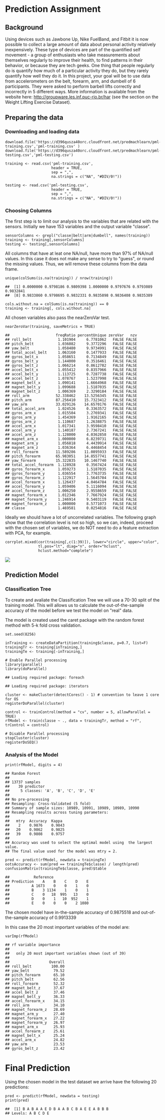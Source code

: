 Prediction Assignment
=====================

Background
----------

Using devices such as Jawbone Up, Nike FuelBand, and Fitbit it is now
possible to collect a large amount of data about personal activity
relatively inexpensively. These type of devices are part of the
quantified self movement - a group of enthusiasts who take measurements
about themselves regularly to improve their health, to find patterns in
their behavior, or because they are tech geeks. One thing that people
regularly do is quantify how much of a particular activity they do, but
they rarely quantify how well they do it. In this project, your goal
will be to use data from accelerometers on the belt, forearm, arm, and
dumbell of 6 participants. They were asked to perform barbell lifts
correctly and incorrectly in 5 different ways. More information is
available from the website here:
<http://groupware.les.inf.puc-rio.br/har> (see the section on the Weight
Lifting Exercise Dataset).

Preparing the data
------------------

### Downloading and loading data

    download.file('https://d396qusza40orc.cloudfront.net/predmachlearn/pml-training.csv','pml-training.csv' )
    download.file('https://d396qusza40orc.cloudfront.net/predmachlearn/pml-testing.csv','pml-testing.csv')

    training <- read.csv('pml-training.csv',
                         header = TRUE,
                         sep = ",",
                         na.strings = c("NA", "#DIV/0!"))

    testing <- read.csv('pml-testing.csv',
                         header = TRUE,
                         sep = ",",
                         na.strings = c("NA", "#DIV/0!"))

### Choosing Columns

The first step is to limit our analysis to the variables that are
related with the sensors. Initially we have 153 variables and the output
variable "classe".

    sensorColumns <- grepl("classe|belt|arm|dumbell", names(training))
    training <- training[,sensorColumns]
    testing <- testing[,sensorColumns]

All columns that have at leat one NA/null, have more than 97% of NA/null
values. In this case it does not make any sense to try to "guess", or
round the missing values. Thus, we will remove these columns from the
data frame.

    unique(colSums(is.na(training)) / nrow(training))

    ##  [1] 0.0000000 0.9798186 0.9809398 1.0000000 0.9797676 0.9793089 0.9832841
    ##  [8] 0.9833860 0.9798695 0.9832331 0.9835898 0.9836408 0.9835389

    cols.without.na = colSums(is.na(training)) == 0
    training <- training[, cols.without.na]

All chosen variables also pass the nearZeroVar test.

    nearZeroVar(training, saveMetrics = TRUE)

    ##                     freqRatio percentUnique zeroVar   nzv
    ## roll_belt            1.101904     6.7781062   FALSE FALSE
    ## pitch_belt           1.036082     9.3772296   FALSE FALSE
    ## yaw_belt             1.058480     9.9734991   FALSE FALSE
    ## total_accel_belt     1.063160     0.1477933   FALSE FALSE
    ## gyros_belt_x         1.058651     0.7134849   FALSE FALSE
    ## gyros_belt_y         1.144000     0.3516461   FALSE FALSE
    ## gyros_belt_z         1.066214     0.8612782   FALSE FALSE
    ## accel_belt_x         1.055412     0.8357966   FALSE FALSE
    ## accel_belt_y         1.113725     0.7287738   FALSE FALSE
    ## accel_belt_z         1.078767     1.5237998   FALSE FALSE
    ## magnet_belt_x        1.090141     1.6664968   FALSE FALSE
    ## magnet_belt_y        1.099688     1.5187035   FALSE FALSE
    ## magnet_belt_z        1.006369     2.3290184   FALSE FALSE
    ## roll_arm            52.338462    13.5256345   FALSE FALSE
    ## pitch_arm           87.256410    15.7323412   FALSE FALSE
    ## yaw_arm             33.029126    14.6570176   FALSE FALSE
    ## total_accel_arm      1.024526     0.3363572   FALSE FALSE
    ## gyros_arm_x          1.015504     3.2769341   FALSE FALSE
    ## gyros_arm_y          1.454369     1.9162165   FALSE FALSE
    ## gyros_arm_z          1.110687     1.2638875   FALSE FALSE
    ## accel_arm_x          1.017341     3.9598410   FALSE FALSE
    ## accel_arm_y          1.140187     2.7367241   FALSE FALSE
    ## accel_arm_z          1.128000     4.0362858   FALSE FALSE
    ## magnet_arm_x         1.000000     6.8239731   FALSE FALSE
    ## magnet_arm_y         1.056818     4.4439914   FALSE FALSE
    ## magnet_arm_z         1.036364     6.4468454   FALSE FALSE
    ## roll_forearm        11.589286    11.0895933   FALSE FALSE
    ## pitch_forearm       65.983051    14.8557741   FALSE FALSE
    ## yaw_forearm         15.322835    10.1467740   FALSE FALSE
    ## total_accel_forearm  1.128928     0.3567424   FALSE FALSE
    ## gyros_forearm_x      1.059273     1.5187035   FALSE FALSE
    ## gyros_forearm_y      1.036554     3.7763735   FALSE FALSE
    ## gyros_forearm_z      1.122917     1.5645704   FALSE FALSE
    ## accel_forearm_x      1.126437     4.0464784   FALSE FALSE
    ## accel_forearm_y      1.059406     5.1116094   FALSE FALSE
    ## accel_forearm_z      1.006250     2.9558659   FALSE FALSE
    ## magnet_forearm_x     1.012346     7.7667924   FALSE FALSE
    ## magnet_forearm_y     1.246914     9.5403119   FALSE FALSE
    ## magnet_forearm_z     1.000000     8.5771073   FALSE FALSE
    ## classe               1.469581     0.0254816   FALSE FALSE

Ideally we should have a lot of uncorrelated variables. The following
graph show that the correlation level is not so high, so we can, indeed,
proceed with the chosen set of variables, we do NOT need to do a feature
extraction with PCA, for example.

    corrplot.mixed(cor(training[,c(1:39)]), lower="circle", upper="color", 
                   tl.pos="lt", diag="n", order="hclust",
                   hclust.method="complete")

![](index_files/figure-markdown_strict/unnamed-chunk-4-1.png)

Prediction Model
----------------

### Classification Tree

To create and avaliate the Classification Tree we will use a 70-30 split
of the training model. This will allows us to calculate the
out-of-the-sample accuracy of the model before we test the model on
"real" data.

The model is created used the caret package with the random forest
method with 5-k fold cross validation.

    set.seed(8256)

    inTraining <- createDataPartition(training$classe, p=0.7, list=F)
    trainingTr <- training[inTraining,]
    trainingTe <- training[-inTraining,]

    # Enable Parallel processing
    library(parallel)
    library(doParallel)

    ## Loading required package: foreach

    ## Loading required package: iterators

    cluster <- makeCluster(detectCores() - 1) # convention to leave 1 core for OS
    registerDoParallel(cluster)

    control <- trainControl(method = "cv", number = 5, allowParallel = TRUE)
    rfModel <- train(classe ~ ., data = trainingTr, method = "rf", trControl = control)

    # Disable Parallel processing
    stopCluster(cluster)
    registerDoSEQ()

### Analysis of the Model

    print(rfModel, digits = 4)

    ## Random Forest 
    ## 
    ## 13737 samples
    ##    39 predictor
    ##     5 classes: 'A', 'B', 'C', 'D', 'E' 
    ## 
    ## No pre-processing
    ## Resampling: Cross-Validated (5 fold) 
    ## Summary of sample sizes: 10989, 10991, 10989, 10989, 10990 
    ## Resampling results across tuning parameters:
    ## 
    ##   mtry  Accuracy  Kappa 
    ##    2    0.9876    0.9843
    ##   20    0.9862    0.9825
    ##   39    0.9808    0.9757
    ## 
    ## Accuracy was used to select the optimal model using  the largest value.
    ## The final value used for the model was mtry = 2.

    pred <- predict(rfModel, newdata = trainingTe)
    ootsAccuracy <- sum(pred == trainingTe$classe) / length(pred)
    confusionMatrix(trainingTe$classe, pred)$table

    ##           Reference
    ## Prediction    A    B    C    D    E
    ##          A 1673    0    0    1    0
    ##          B    3 1134    1    0    1
    ##          C    0   18  995   13    0
    ##          D    0    1   10  952    1
    ##          E    0    0    0    2 1080

The chosen model have in-the-sample accuracy of 0.9875518 and
out-of-the-sample accuracy of 0.9913339

In this case the 20 most important variables of the model are:

    varImp(rfModel)

    ## rf variable importance
    ## 
    ##   only 20 most important variables shown (out of 39)
    ## 
    ##                  Overall
    ## roll_belt         100.00
    ## yaw_belt           79.52
    ## pitch_forearm      65.10
    ## pitch_belt         62.56
    ## roll_forearm       52.32
    ## magnet_belt_z      37.67
    ## accel_belt_z       37.46
    ## magnet_belt_y      36.33
    ## accel_forearm_x    34.15
    ## roll_arm           34.10
    ## magnet_forearm_z   28.69
    ## magnet_arm_y       27.40
    ## magnet_forearm_x   27.22
    ## magnet_forearm_y   26.97
    ## magnet_arm_x       25.93
    ## accel_forearm_z    25.61
    ## magnet_belt_x      25.24
    ## accel_arm_x        24.82
    ## yaw_arm            23.53
    ## gyros_belt_z       23.42

Final Prediction
================

Using the chosen model in the test dataset we arrive have the following
20 predictions:

    pred <- predict(rfModel, newdata = testing)
    print(pred)

    ##  [1] B A B A A E D B A A B C B A E E A B B B
    ## Levels: A B C D E
